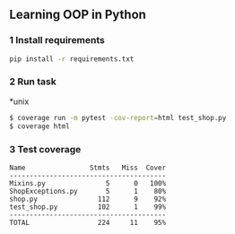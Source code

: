 ## Learning OOP in Python

### 1 Install requirements

```bash
pip install -r requirements.txt
``` 

### 2 Run task
<p>*unix</p>

```bash
$ coverage run -m pytest -cov-report=html test_shop.py
$ coverage html
```

### 3 Test coverage
```
Name                Stmts   Miss  Cover
---------------------------------------
Mixins.py               5      0   100%
ShopExceptions.py       5      1    80%
shop.py               112      9    92%
test_shop.py          102      1    99%
---------------------------------------
TOTAL                 224     11    95%
```
